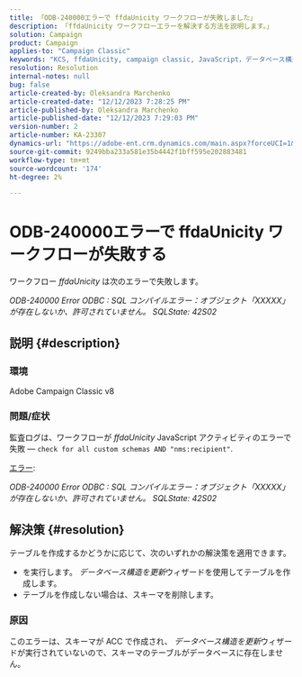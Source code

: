 ```yaml
---
title: 「ODB-240000エラーで ffdaUnicity ワークフローが失敗しました」
description: 「ffdaUnicity ワークフローエラーを解決する方法を説明します。」
solution: Campaign
product: Campaign
applies-to: "Campaign Classic"
keywords: "KCS, ffdaUnicity, campaign classic, JavaScript，データベース構造の更新，スキーマ"
resolution: Resolution
internal-notes: null
bug: false
article-created-by: Oleksandra Marchenko
article-created-date: "12/12/2023 7:28:25 PM"
article-published-by: Oleksandra Marchenko
article-published-date: "12/12/2023 7:29:03 PM"
version-number: 2
article-number: KA-23307
dynamics-url: "https://adobe-ent.crm.dynamics.com/main.aspx?forceUCI=1&pagetype=entityrecord&etn=knowledgearticle&id=ffe1d09a-2499-ee11-be37-6045bd0065f9"
source-git-commit: 9249bba233a581e35b4442f1bff595e202883481
workflow-type: tm+mt
source-wordcount: '174'
ht-degree: 2%

---
```


# ODB-240000エラーで ffdaUnicity ワークフローが失敗する


ワークフロー *ffdaUnicity* は次のエラーで失敗します。

*ODB-240000 Error ODBC : SQL コンパイルエラー：オブジェクト「XXXXX」が存在しないか、許可されていません。 SQLState: 42S02*

## 説明 {#description}


### 環境

Adobe Campaign Classic v8

### 問題/症状

監査ログは、ワークフローが *ffdaUnicity* JavaScript アクティビティのエラーで失敗 — `check for all custom schemas AND "nms:recipient"`.

<u>エラー</u>:

*ODB-240000 Error ODBC : SQL コンパイルエラー：オブジェクト「XXXXX」が存在しないか、許可されていません。 SQLState: 42S02*


## 解決策 {#resolution}


テーブルを作成するかどうかに応じて、次のいずれかの解決策を適用できます。

- を実行します。 *データベース構造を更新*&#x200B;ウィザードを使用してテーブルを作成します。
- テーブルを作成しない場合は、スキーマを削除します。


### 原因

このエラーは、スキーマが ACC で作成され、 *データベース構造を更新*&#x200B;ウィザードが実行されていないので、スキーマのテーブルがデータベースに存在しません。
